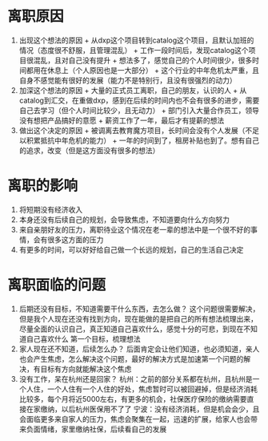 # 离职原因
  1. 出现这个想法的原因
    + 从dxp这个项目转到catalog这个项目，且默认加班的情况（态度很不舒服，且管理混乱）
    + 工作一段时间后，发现catalog这个项目很混乱，且对自己没有提升
    + 想法多了，感觉自己的个人时间很少，很多时间都用在休息上（个人原因也是一大部分）
    + 这个行业的中年危机太严重，且自身不感觉能有很好的发展（能力不是特别行，且没有很强烈的动力）
  2. 加深这个想法的原因
    + 大量的正式员工离职，自己的朋友，认识的人
    + 从catalog到汇交，在重做dxp，感到在后续的时间内也不会有很多的进步，需要自己去学习（但个人时间比较少，且无动力）
    + 部门引入大量合作员工，领导没有想把产品搞好的意愿
    + 薪资工作了一年，最后才有提薪的想法
  3. 做出这个决定的原因
    + 被调离去教育魔方项目，长时间会没有个人发展（不足以积累抵抗中年危机的能力）
    + 一年的时间到了，租房补贴也到了。想有自己的追求，改变（但是这方面没有很多的想法）

# 离职的影响
  1. 将短期没有经济收入
  2. 本身还没有后续自己的规划，会导致焦虑，不知道要向什么方向努力
  3. 来自亲朋好友的压力，离职待业这个情况在老一辈的想法中是一个很不好的事情，会有很多这方面的压力
  4. 有更多的时间，可以好好给自己做一个长远的规划，自己的生活自己决定

# 离职面临的问题
  1. 后期还没有目标，不知道需要干什么东西，去怎么做？
  这个问题很需要解决，但是我个人现在还没有找到方向，现在能做的是把自己的所有想法梳理出来，尽量全面的认识自己，真正知道自己喜欢什么，感觉十分的可悲，到现在不知道自己喜欢什么
  第一个目标，梳理想法
  2. 家人现在还不知道，后续怎么办？
  后面肯定会让他们知道，也必须知道，亲人也会产生焦虑，怎么解决这个问题，最好的解决方式是加速第一个问题的解决，有目标有方向就能解决这个焦虑
  3. 没有工作，呆在杭州还是回家？
  杭州：之前的部分关系都在杭州，且杭州是一个人住，一个人住有一个人住的好处，焦虑暂时可以被回避掉，但是经济消耗比较多，每个月将近5000左右，有更多的机会，社保医疗保险的缴纳需要直接在家缴纳，以后杭州医保用不了了
  宁波：没有经济消耗，但是机会会少，且会面临更多来自家人的压力，焦虑会聚集在一起，迅速的扩展，给家人也会带来负面情绪，家里缴纳社保，后续看自己的发展
